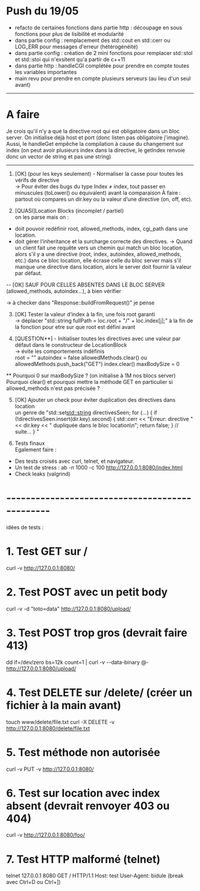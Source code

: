 # Push du 19/05
- refacto de certaines fonctions dans partie http : découpage en sous fonctions pour plus de lisibilité et modularité
- dans partie config : remplacement des std::cout en std::cerr ou LOG_ERR pour messages d'erreur (hétérogénéité)
- dans partie config : création de 2 mini fonctions pour remplacer std::stol et std::stoi qui n'exsitent qu'a partir de c++11
- dans partie http : handleCGI complétée pour prendre en compte toutes les variables importantes
- main revu pour prendre en compte plusieurs serveurs (au lieu d'un seul avant)

---  

# A faire 

Je crois qu'il n'y a que la directive root qui est obligatoire dans un bloc server. On initialise 
déjà host et port (donc listen pas obligatoire j'imagine).
Aussi, le handleGet empêche la compilation à cause du changement sur index (on peut 
avoir plusieurs index dans la directive, le getIndex renvoie donc un vector de string et pas une string)


--- 

1. [OK] (pour les keys seulement) - Normaliser la casse pour toutes les vérifs de directive   
-> Pour éviter des bugs du type Index ≠ index, tout passer en minuscules (toLower() ou équivalent) avant la comparaison
À faire : partout où compares un dir.key ou la valeur d’une directive (on, off, etc).  


2. [QUASI]Location Blocks (incomplet / partiel)   
on les parse mais on :
- doit pouvoir redéfinir root, allowed_methods, index, cgi_path dans une location.
- doit gérer l’inheritance et la surcharge correcte des directives.
-> Quand un client fait une requête vers un chemin qui match un bloc location, alors s'il y a une directive (root, index, autoindex, allowed_methods, etc.) dans ce bloc location, elle écrase celle du bloc server mais s'il manque une directive dans location, alors le server doit fournir la valeur par défaut.

-- [OK] SAUF POUR CELLES ABSENTES DANS LE BLOC SERVER (allowed_methods, autoindex...), à bien vérifier

-> à checker dans "Response::buildFromRequest()" je pense 


3. [OK] Tester la valeur d’index à la fin, une fois root garanti   
-> déplacer "std::string fullPath = loc.root + "/" + loc.index[j];" à la fin de la fonction pour etre sur que root est défini avant


4. [QUESTION**] - Initialiser toutes les directives avec une valeur par défaut dans le constructeur de LocationBlock   
-> évite les comportements indéfinis   
root = ""
autoindex = false
allowedMethods.clear() ou allowedMethods.push_back("GET")
index.clear()
maxBodySize = 0

** Pourquoi 0 sur maxBodySize ? (on initialise à 1M nos blocs server) Pourquoi clear() et pourquoi mettre la méthode GET 
en particulier si allowed_methods n'est pas précisée ? 

5. [OK] Ajouter un check pour éviter duplication des directives dans location   
un genre de "std::set<std::string> directivesSeen;
for (...) {
    if (!directivesSeen.insert(dir.key).second) {
        std::cerr << "Erreur: directive " << dir.key << " dupliquée dans le bloc location\n";
        return false;
    }
    // suite...
}
"

8. Tests finaux   
Egalement faire :
- Des tests croisés avec curl, telnet, et navigateur.
- Un test de stress : ab -n 1000 -c 100 http://127.0.0.1:8080/index.html
- Check leaks (valgrind)

# -----------------------------------------------
idées de tests :   
   
# 1. Test GET sur /
curl -v http://127.0.0.1:8080/

# 2. Test POST avec un petit body
curl -v -d "toto=data" http://127.0.0.1:8080/upload/

# 3. Test POST trop gros (devrait faire 413)
dd if=/dev/zero bs=12k count=1 | curl -v --data-binary @- http://127.0.0.1:8080/upload/

# 4. Test DELETE sur /delete/ (créer un fichier à la main avant)
touch www/delete/file.txt
curl -X DELETE -v http://127.0.0.1:8080/delete/file.txt

# 5. Test méthode non autorisée
curl -v PUT -v http://127.0.0.1:8080/

# 6. Test sur location avec index absent (devrait renvoyer 403 ou 404)
curl -v http://127.0.0.1:8080/foo/

# 7. Test HTTP malformé (telnet)
telnet 127.0.0.1 8080
GET / HTTP/1.1
Host: test
User-Agent: bidule
(break avec Ctrl+D ou Ctrl+])

